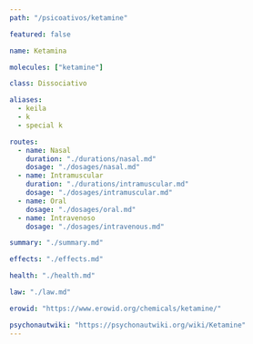 ```yaml
---
path: "/psicoativos/ketamine"

featured: false

name: Ketamina

molecules: ["ketamine"]

class: Dissociativo

aliases: 
  - keila
  - k
  - special k

routes:
  - name: Nasal
    duration: "./durations/nasal.md"
    dosage: "./dosages/nasal.md" 
  - name: Intramuscular
    duration: "./durations/intramuscular.md"
    dosage: "./dosages/intramuscular.md"
  - name: Oral
    dosage: "./dosages/oral.md" 
  - name: Intravenoso
    dosage: "./dosages/intravenous.md"

summary: "./summary.md"

effects: "./effects.md"

health: "./health.md"

law: "./law.md"

erowid: "https://www.erowid.org/chemicals/ketamine/"

psychonautwiki: "https://psychonautwiki.org/wiki/Ketamine"
---
```

